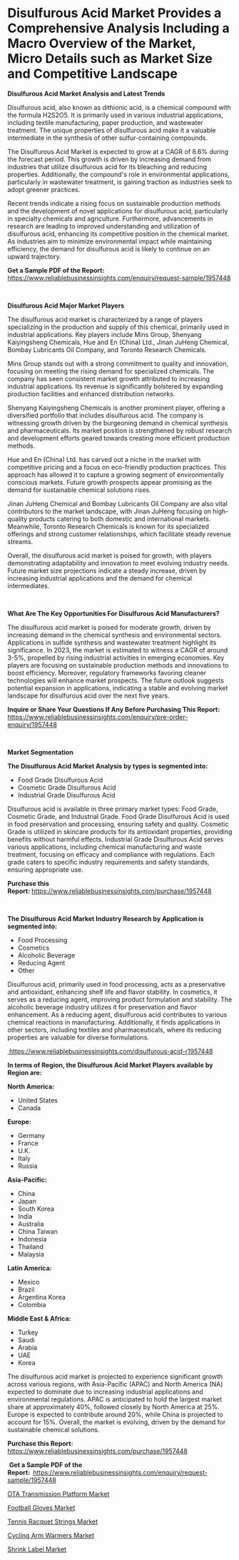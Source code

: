 <p><h1>Disulfurous Acid Market Provides a Comprehensive Analysis Including a Macro Overview of the Market, Micro Details such as Market Size and Competitive Landscape</h1></p><p><strong>Disulfurous Acid Market Analysis and Latest Trends</strong></p>
<p><p>Disulfurous acid, also known as dithionic acid, is a chemical compound with the formula H2S2O5. It is primarily used in various industrial applications, including textile manufacturing, paper production, and wastewater treatment. The unique properties of disulfurous acid make it a valuable intermediate in the synthesis of other sulfur-containing compounds.</p><p>The Disulfurous Acid Market is expected to grow at a CAGR of 8.6% during the forecast period. This growth is driven by increasing demand from industries that utilize disulfurous acid for its bleaching and reducing properties. Additionally, the compound's role in environmental applications, particularly in wastewater treatment, is gaining traction as industries seek to adopt greener practices.</p><p>Recent trends indicate a rising focus on sustainable production methods and the development of novel applications for disulfurous acid, particularly in specialty chemicals and agriculture. Furthermore, advancements in research are leading to improved understanding and utilization of disulfurous acid, enhancing its competitive position in the chemical market. As industries aim to minimize environmental impact while maintaining efficiency, the demand for disulfurous acid is likely to continue on an upward trajectory.</p></p>
<p><strong>Get a Sample PDF of the Report:&nbsp;</strong> <a href="https://www.reliablebusinessinsights.com/enquiry/request-sample/1957448?utm_campaign=75&utm_medium=2&utm_source=Github&utm_content=ia&utm_term=14112024&utm_id=disulfurous-acid">https://www.reliablebusinessinsights.com/enquiry/request-sample/1957448</a></p>
<p>&nbsp;</p>
<p><strong>Disulfurous Acid Major Market Players</strong></p>
<p><p>The disulfurous acid market is characterized by a range of players specializing in the production and supply of this chemical, primarily used in industrial applications. Key players include Mins Group, Shenyang Kaiyingsheng Chemicals, Hue and En (China) Ltd., Jinan JuHeng Chemical, Bombay Lubricants Oil Company, and Toronto Research Chemicals.</p><p>Mins Group stands out with a strong commitment to quality and innovation, focusing on meeting the rising demand for specialized chemicals. The company has seen consistent market growth attributed to increasing industrial applications. Its revenue is significantly bolstered by expanding production facilities and enhanced distribution networks.</p><p>Shenyang Kaiyingsheng Chemicals is another prominent player, offering a diversified portfolio that includes disulfurous acid. The company is witnessing growth driven by the burgeoning demand in chemical synthesis and pharmaceuticals. Its market position is strengthened by robust research and development efforts geared towards creating more efficient production methods.</p><p>Hue and En (China) Ltd. has carved out a niche in the market with competitive pricing and a focus on eco-friendly production practices. This approach has allowed it to capture a growing segment of environmentally conscious markets. Future growth prospects appear promising as the demand for sustainable chemical solutions rises.</p><p>Jinan JuHeng Chemical and Bombay Lubricants Oil Company are also vital contributors to the market landscape, with Jinan JuHeng focusing on high-quality products catering to both domestic and international markets. Meanwhile, Toronto Research Chemicals is known for its specialized offerings and strong customer relationships, which facilitate steady revenue streams.</p><p>Overall, the disulfurous acid market is poised for growth, with players demonstrating adaptability and innovation to meet evolving industry needs. Future market size projections indicate a steady increase, driven by increasing industrial applications and the demand for chemical intermediates.</p></p>
<p>&nbsp;</p>
<p><strong>What Are The Key Opportunities For Disulfurous Acid Manufacturers?</strong></p>
<p><p>The disulfurous acid market is poised for moderate growth, driven by increasing demand in the chemical synthesis and environmental sectors. Applications in sulfide synthesis and wastewater treatment highlight its significance. In 2023, the market is estimated to witness a CAGR of around 3-5%, propelled by rising industrial activities in emerging economies. Key players are focusing on sustainable production methods and innovations to boost efficiency. Moreover, regulatory frameworks favoring cleaner technologies will enhance market prospects. The future outlook suggests potential expansion in applications, indicating a stable and evolving market landscape for disulfurous acid over the next five years.</p></p>
<p><strong>Inquire or Share Your Questions If Any Before Purchasing This Report:</strong> <a href="https://www.reliablebusinessinsights.com/enquiry/pre-order-enquiry/1957448?utm_campaign=75&utm_medium=2&utm_source=Github&utm_content=ia&utm_term=14112024&utm_id=disulfurous-acid">https://www.reliablebusinessinsights.com/enquiry/pre-order-enquiry/1957448</a></p>
<p>&nbsp;</p>
<p><strong>Market Segmentation</strong></p>
<p><strong>The Disulfurous Acid Market Analysis by types is segmented into:</strong></p>
<p><ul><li>Food Grade Disulfurous Acid</li><li>Cosmetic Grade Disulfurous Acid</li><li>Industrial Grade Disulfurous Acid</li></ul></p>
<p><p>Disulfurous acid is available in three primary market types: Food Grade, Cosmetic Grade, and Industrial Grade. Food Grade Disulfurous Acid is used in food preservation and processing, ensuring safety and quality. Cosmetic Grade is utilized in skincare products for its antioxidant properties, providing benefits without harmful effects. Industrial Grade Disulfurous Acid serves various applications, including chemical manufacturing and waste treatment, focusing on efficacy and compliance with regulations. Each grade caters to specific industry requirements and safety standards, ensuring appropriate use.</p></p>
<p><strong>Purchase this Report:&nbsp;</strong><a href="https://www.reliablebusinessinsights.com/purchase/1957448?utm_campaign=75&utm_medium=2&utm_source=Github&utm_content=ia&utm_term=14112024&utm_id=disulfurous-acid">https://www.reliablebusinessinsights.com/purchase/1957448</a></p>
<p>&nbsp;</p>
<p><strong>The Disulfurous Acid Market Industry Research by Application is segmented into:</strong></p>
<p><ul><li>Food Processing</li><li>Cosmetics</li><li>Alcoholic Beverage</li><li>Reducing Agent</li><li>Other</li></ul></p>
<p><p>Disulfurous acid, primarily used in food processing, acts as a preservative and antioxidant, enhancing shelf life and flavor stability. In cosmetics, it serves as a reducing agent, improving product formulation and stability. The alcoholic beverage industry utilizes it for preservation and flavor enhancement. As a reducing agent, disulfurous acid contributes to various chemical reactions in manufacturing. Additionally, it finds applications in other sectors, including textiles and pharmaceuticals, where its reducing properties are valuable for diverse formulations.</p></p>
<p><a href="https://www.reliablebusinessinsights.com/disulfurous-acid-r1957448?utm_campaign=75&utm_medium=2&utm_source=Github&utm_content=ia&utm_term=14112024&utm_id=disulfurous-acid">&nbsp;https://www.reliablebusinessinsights.com/disulfurous-acid-r1957448</a></p>
<p><strong>In terms of Region, the Disulfurous Acid Market Players available by Region are:</strong></p>
<p>
    <p> <strong> North America: </strong>
        <ul>
            <li>United States</li>
            <li>Canada</li>
        </ul>
        </p> 
    <p> <strong> Europe: </strong>
        <ul>
            <li>Germany</li>
            <li>France</li>
            <li>U.K.</li>
            <li>Italy</li>
            <li>Russia</li>
        </ul>
        </p> 
    <p> <strong> Asia-Pacific: </strong>
        <ul>
            <li>China</li>
            <li>Japan</li>
            <li>South Korea</li>
            <li>India</li>
            <li>Australia</li>
            <li>China Taiwan</li>
            <li>Indonesia</li>
            <li>Thailand</li>
            <li>Malaysia</li>
        </ul>
        </p> 
    <p> <strong> Latin America: </strong>
        <ul>
            <li>Mexico</li>
            <li>Brazil</li>
            <li>Argentina Korea</li>
            <li>Colombia</li>
        </ul>
        </p> 
    <p> <strong> Middle East & Africa: </strong>
        <ul>
            <li>Turkey</li>
            <li>Saudi</li>
            <li>Arabia</li>
            <li>UAE</li>
            <li>Korea</li>
        </ul>
    </p>
    </p>
<p><p>The disulfurous acid market is projected to experience significant growth across various regions, with Asia-Pacific (APAC) and North America (NA) expected to dominate due to increasing industrial applications and environmental regulations. APAC is anticipated to hold the largest market share at approximately 40%, followed closely by North America at 25%. Europe is expected to contribute around 20%, while China is projected to account for 15%. Overall, the market is evolving, driven by the demand for sustainable chemical solutions.</p></p>
<p><strong>Purchase this Report: </strong><a href="https://www.reliablebusinessinsights.com/purchase/1957448?utm_campaign=75&utm_medium=2&utm_source=Github&utm_content=ia&utm_term=14112024&utm_id=disulfurous-acid">https://www.reliablebusinessinsights.com/purchase/1957448</a></p>
<p>&nbsp;<strong>Get a Sample PDF of the Report:&nbsp;&nbsp;</strong><a href="https://www.reliablebusinessinsights.com/enquiry/request-sample/1957448?utm_campaign=75&utm_medium=2&utm_source=Github&utm_content=ia&utm_term=14112024&utm_id=disulfurous-acid">https://www.reliablebusinessinsights.com/enquiry/request-sample/1957448</a></p>
<p><strong></strong></p>
<p><p><a href="https://issuu.com/reportprime-2/docs/ota-transmission-platform-market-si_d47ecc4ffa1221?utm_campaign=75&utm_medium=2&utm_source=Github&utm_content=ia&utm_term=14112024&utm_id=disulfurous-acid">OTA Transmission Platform Market</a></p><p><a href="https://www.linkedin.com/pulse/football-gloves-market-trends-detailed-study-its-segmentation-giotc?utm_campaign=75&utm_medium=2&utm_source=Github&utm_content=ia&utm_term=14112024&utm_id=disulfurous-acid">Football Gloves Market</a></p><p><a href="https://www.linkedin.com/pulse/global-tennis-racquet-strings-market-trends-insights-growth-opportunities-3nakc?utm_campaign=75&utm_medium=2&utm_source=Github&utm_content=ia&utm_term=14112024&utm_id=disulfurous-acid">Tennis Racquet Strings Market</a></p><p><a href="https://www.linkedin.com/pulse/global-cycling-arm-warmers-nexus-sector-confluences-regional-catalysts-i7mpc?utm_campaign=75&utm_medium=2&utm_source=Github&utm_content=ia&utm_term=14112024&utm_id=disulfurous-acid">Cycling Arm Warmers Market</a></p><p><a href="https://issuu.com/reportprime-2/docs/shrink-label-market-size-2030.pptx_9b3c8b3b614d95?utm_campaign=75&utm_medium=2&utm_source=Github&utm_content=ia&utm_term=14112024&utm_id=disulfurous-acid">Shrink Label Market</a></p></p>